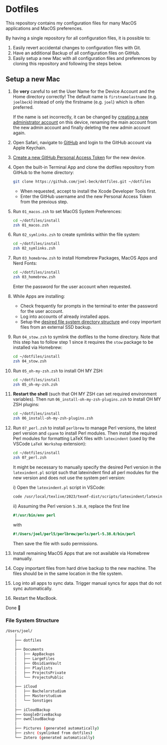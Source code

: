 # Dotfiles

This repository contains my configuration files for many MacOS applications and MacOS preferences.

By having a single repository for all configuration files, it is possible to:

1. Easily revert accidental changes to configuration files with Git.
1. Have an additional Backup of all configuration files on GitHub.
1. Easily setup a new Mac with all configuration files and preferences by cloning this repository and following the steps below.


## Setup a new Mac

1.  Be **very** careful to set the User Name for the Device Account and the Home directory correctly!
    The default name is `firstnamelastname` (e.g. `joelbeck`) instead of only the firstname (e.g. `joel`) which is often preferred.

    If the name is set incorrectly, it can be changed by [creating a new administrator account](https://support.apple.com/en-us/HT201548) on this device, renaming the main account from the new admin account and finally deleting the new admin account again.

2.  Open Safari, navigate to [GitHub](https://github.com) and login to the GitHub account via Apple Keychain.

3. [Create a new GitHub Personal Access Token](https://docs.github.com/en/authentication/keeping-your-account-and-data-secure/managing-your-personal-access-tokens#creating-a-fine-grained-personal-access-token) for the new device.

4.  Open the built-in Terminal App and clone the dotfiles repository from GitHub to the home directory:

    ```bash
    git clone https://github.com/joel-beck/dotfiles.git ~/dotfiles
    ```

    - When requested, accept to install the Xcode Developer Tools first.
    - Enter the GitHub username and the new Personal Access Token from the previous step.


5.  Run `01_macos.zsh` to set MacOS System Preferences:

    ```bash
    cd ~/dotfiles/install
    zsh 01_macos.zsh
    ```

6.  Run `02_symlinks.zsh` to create symlinks within the file system:

    ```bash
    cd ~/dotfiles/install
    zsh 02_symlinks.zsh
    ```

7.  Run `03_homebrew.zsh` to install Homebrew Packages, MacOS Apps and Nerd Fonts:

    ```bash
    cd ~/dotfiles/install
    zsh 03_homebrew.zsh
    ```

    Enter the password for the user account when requested.


8.  While Apps are installing:
    - Check frequently for prompts in the terminal to enter the password for the user account.
    - Log into accounts of already installed apps.
    - Setup the [desired file system directory structure](#file-system-structure) and copy important files from an external SSD backup.


9.  Run `04_stow.zsh` to symlink the dotfiles to the home directory.
    Note that this step has to follow step 1 since it requires the `stow` package to be installed via Homebrew:

    ```bash
    cd ~/dotfiles/install
    zsh 04_stow.zsh
    ```

10. Run `05_oh-my-zsh.zsh` to install OH MY ZSH:

    ```bash
    cd ~/dotfiles/install
    zsh 05_oh-my-zsh.zsh
    ```

11. **Restart the shell** (such that OH MY ZSH can set required environment variables).
    Then run `06_install-oh-my-zsh-plugins.zsh` to install OH MY ZSH plugins:

    ```bash
    cd ~/dotfiles/install
    zsh 06_install-oh-my-zsh-plugins.zsh
    ```

12. Run `07_perl.zsh` to install `perlbrew` to manage Perl versions, the latest perl version and `cpanm` to install Perl modules.
    Then install the required Perl modules for formatting LaTeX files with `latexindent` (used by the VSCode `LaTeX Workshop` extension):

    ```bash
    cd ~/dotfiles/install
    zsh 07_perl.zsh
    ```

    It might be necessary to manually specify the desired Perl version in the `latexindent.pl` script such that latexindent find all perl modules for the new version and does not use the system perl version:

    i) Open the `latexindent.pl` script in VSCode:

    ```bash
    code /usr/local/texlive/2023/texmf-dist/scripts/latexindent/latexindent.pl
    ```

    ii) Assuming the Perl version `5.38.0`, replace the first line

    ```perl
    #!/usr/bin/env perl
    ```

    with

    ```perl
    #!/Users/joel/perl5/perlbrew/perls/perl-5.38.0/bin/perl
    ```

    Then save the file with sudo permissions.

13. Install remaining MacOS Apps that are not available via Homebrew manually.

14. Copy important files from hard drive backup to the new machine.
    The files should be in the same location in the file system.

15. Log into all apps to sync data. Trigger manual syncs for apps that do not sync automatically.

16. Restart the MacBook.

Done 🎉


### File System Structure

```bash
/Users/joel/
    │
    ├── dotfiles
    │
    ├── Documents
    │   ├── AppBackups
    │   ├── LargeFiles
    │   ├── ObsidianVault
    │   ├── Playlists
    │   ├── ProjectsPrivate
    │   └── ProjectsPublic
    │
    ├── iCloud
    │   ├── Bachelorstudium
    │   ├── Masterstudium
    │   └── Sonstiges
    │
    ├── iCloudBackup
    ├── GoogleDriveBackup
    ├── ownCloudBackup
    │
    ├── Pictures (generated automatically)
    ├── zshrc (symlinked from dotfiles)
    └── Zotero (generated automatically)
```



